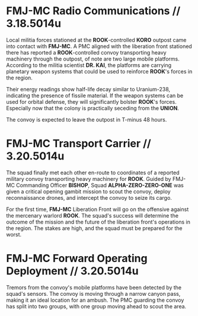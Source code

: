# FMJ-MC Radio Communications // 3.18.5014u
Local militia forces stationed at the **ROOK**-controlled **KORO** outpost came into contact with **FMJ-MC**. A PMC aligned with the liberation front stationed there has reported a **ROOK**-controlled convoy transporting heavy machinery through the outpost, of note are two large mobile platforms. According to the militia scientist **DR. KAI**, the platforms are carrying planetary weapon systems that could be used to reinforce **ROOK**'s forces in the region.

Their energy readings show half-life decay similar to Uranium-238, indicating the presence of fissile material. If the weapon systems can be used for orbital defense, they will significantly bolster **ROOK**'s forces. Especially now that the colony is practically seceding from the **UNION**.

The convoy is expected to leave the outpost in T-minus 48 hours.

# FMJ-MC Transport Carrier // 3.20.5014u
The squad finally met each other en-route to coordinates of a reported military convoy transporting heavy machinery for **ROOK**. Guided by FMJ-MC Commanding Officer **BISHOP**, Squad **ALPHA-ZERO-ZERO-ONE** was given a critical opening gambit mission to scout the convoy, deploy reconnaissance drones, and intercept the convoy to seize its cargo.

For the first time, **FMJ-MC** Liberation Front will go on the offensive against the mercenary warlord **ROOK**. The squad's success will determine the outcome of the mission and the future of the liberation front's operations in the region. The stakes are high, and the squad must be prepared for the worst.

# FMJ-MC Forward Operating Deployment // 3.20.5014u

Tremors from the convoy's mobile platforms have been detected by the squad's sensors. The convoy is moving through a narrow canyon pass, making it an ideal location for an ambush. The PMC guarding the convoy has split into two groups, with one group moving ahead to scout the area.
